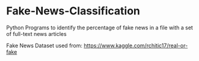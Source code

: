 # Fake-News-Classification
 Python Programs to identify the percentage of fake news in a file with a set of full-text news articles

Fake News Dataset used from: https://www.kaggle.com/rchitic17/real-or-fake
